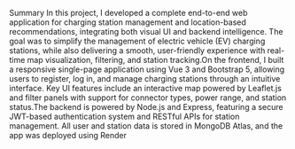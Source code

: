 Summary
In this project, I developed a complete end-to-end web application for charging station management and location-based recommendations, integrating both visual UI and backend intelligence. The goal was to simplify the management of electric vehicle (EV) charging stations, while also delivering a smooth, user-friendly experience with real-time map visualization, filtering, and station tracking.On the frontend, I built a responsive single-page application using Vue 3 and Bootstrap 5, allowing users to register, log in, and manage charging stations through an intuitive interface. Key UI features include an interactive map powered by Leaflet.js and filter panels with support for connector types, power range, and station status.The backend is powered by Node.js and Express, featuring a secure JWT-based authentication system and RESTful APIs for station management. All user and station data is stored in MongoDB Atlas, and the app was deployed using Render 
